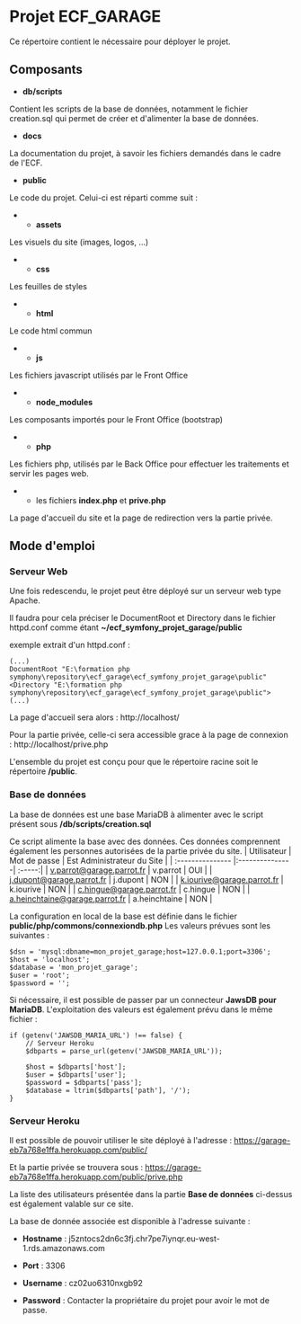 # Projet ECF_GARAGE

Ce répertoire contient le nécessaire pour déployer le projet.

## Composants
* **db/scripts** 

Contient les scripts de la base de données, notamment 
le fichier creation.sql qui permet de créer et d'alimenter la base de données.

* **docs**

La documentation du projet, à savoir les fichiers demandés dans le cadre de l'ECF.

* **public**

Le code du projet.
Celui-ci est réparti comme suit :

* * **assets**

Les visuels du site (images, logos, ...)

* * **css**

Les feuilles de styles

* * **html**

Le code html commun

* * **js**

Les fichiers javascript utilisés par le Front Office

* * **node_modules**

Les composants importés pour le Front Office (bootstrap)

* * **php**

Les fichiers php, utilisés par le Back Office pour effectuer les traitements et servir les pages web.

* * les fichiers **index.php** et **prive.php**

La page d'accueil du site et la page de redirection vers la partie privée.

## Mode d'emploi

### Serveur Web 

Une fois redescendu, le projet peut être déployé sur un serveur web type Apache.

Il faudra pour cela préciser le DocumentRoot et Directory dans le fichier httpd.conf comme étant
**~/ecf_symfony_projet_garage/public**

exemple extrait d'un httpd.conf :
```
(...)
DocumentRoot "E:\formation php symphony\repository\ecf_garage\ecf_symfony_projet_garage\public"
<Directory "E:\formation php symphony\repository\ecf_garage\ecf_symfony_projet_garage\public">
(...)
```

La page d'accueil sera alors :
http://localhost/

Pour la partie privée, celle-ci sera accessible grace à la page de connexion :
http://localhost/prive.php

L'ensemble du projet est conçu pour que le répertoire racine soit le répertoire **/public**.

### Base de données

La base de données est une base MariaDB à alimenter avec le script présent sous 
**/db/scripts/creation.sql**

Ce script alimente la base avec des données.
Ces données comprennent également les personnes autorisées de la partie privée du site.
| Utilisateur  | Mot de passe          | Est Administrateur du Site |
| :--------------- |:---------------| :-----:|
| v.parrot@garage.parrot.fr  |   v.parrot        | OUI |
| j.dupont@garage.parrot.fr  | j.dupont             |  NON |
| k.iourive@garage.parrot.fr  | k.iourive          |    NON |
| c.hingue@garage.parrot.fr  | c.hingue          |    NON |
| a.heinchtaine@garage.parrot.fr  | a.heinchtaine |    NON |

La configuration en local de la base est définie dans le fichier **public/php/commons/connexiondb.php**
Les valeurs prévues sont les suivantes :
```
$dsn = 'mysql:dbname=mon_projet_garage;host=127.0.0.1;port=3306';
$host = 'localhost';
$database = 'mon_projet_garage';
$user = 'root';
$password = '';
```

Si nécessaire, il est possible de passer par un connecteur **JawsDB pour MariaDB**. L'exploitation des valeurs est également prévu dans le même fichier :
```
if (getenv('JAWSDB_MARIA_URL') !== false) {
    // Serveur Heroku
    $dbparts = parse_url(getenv('JAWSDB_MARIA_URL'));

    $host = $dbparts['host'];
    $user = $dbparts['user'];
    $password = $dbparts['pass'];
    $database = ltrim($dbparts['path'], '/');
}
```

### Serveur Heroku
Il est possible de pouvoir utiliser le site déployé à l'adresse :
https://garage-eb7a768e1ffa.herokuapp.com/public/

Et la partie privée se trouvera sous :
https://garage-eb7a768e1ffa.herokuapp.com/public/prive.php

La liste des utilisateurs présentée dans la partie **Base de données** ci-dessus est également valable sur ce site. 

La base de donnée associée est disponible à l'adresse suivante :

* **Hostname** : j5zntocs2dn6c3fj.chr7pe7iynqr.eu-west-1.rds.amazonaws.com

* **Port** : 3306

* **Username** : cz02uo6310nxgb92

* **Password** :  Contacter la propriétaire du projet pour avoir le mot de passe.






